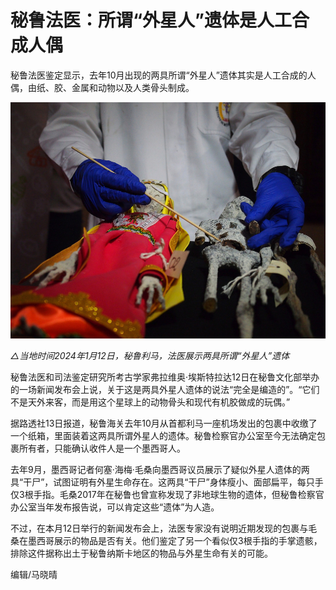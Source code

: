 # 秘鲁法医：所谓“外星人”遗体是人工合成人偶

秘鲁法医鉴定显示，去年10月出现的两具所谓“外星人”遗体其实是人工合成的人偶，由纸、胶、金属和动物以及人类骨头制成。

![159bd5cf2fae00a0219aa53bf58b8362.jpg](https://raw.githubusercontent.com/qqhsx/qqnews_image/main/2024/01/14/秘鲁法医：所谓“外星人”遗体是人工合成人偶/159bd5cf2fae00a0219aa53bf58b8362.jpg)

_△当地时间2024年1月12日，秘鲁利马，法医展示两具所谓“外星人”遗体_

秘鲁法医和司法鉴定研究所考古学家弗拉维奥·埃斯特拉达12日在秘鲁文化部举办的一场新闻发布会上说，关于这是两具外星人遗体的说法“完全是编造的”。“它们不是天外来客，而是用这个星球上的动物骨头和现代有机胶做成的玩偶。”

据路透社13日报道，秘鲁海关去年10月从首都利马一座机场发出的包裹中收缴了一个纸箱，里面装着这两具所谓外星人的遗体。秘鲁检察官办公室至今无法确定包裹所有者，只能确认收件人是一个墨西哥人。

去年9月，墨西哥记者何塞·海梅·毛桑向墨西哥议员展示了疑似外星人遗体的两具“干尸”，试图证明有外星生命存在。这两具“干尸”身体瘦小、面部扁平，每只手仅3根手指。毛桑2017年在秘鲁也曾宣称发现了非地球生物的遗体，但秘鲁检察官办公室当年发布报告说，可以肯定这些“遗体”为人造。

不过，在本月12日举行的新闻发布会上，法医专家没有说明近期发现的包裹与毛桑在墨西哥展示的物品是否有关。他们鉴定了另一个看似仅3根手指的手掌遗骸，排除这件据称出土于秘鲁纳斯卡地区的物品与外星生命有关的可能。

编辑/马晓晴

